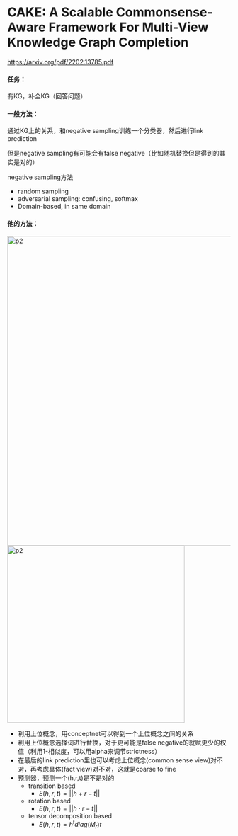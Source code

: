 # CAKE: A Scalable Commonsense-Aware Framework For Multi-View Knowledge Graph Completion

https://arxiv.org/pdf/2202.13785.pdf

#### 任务：

有KG，补全KG（回答问题）

#### 一般方法：

通过KG上的关系，和negative sampling训练一个分类器，然后进行link prediction

但是negative sampling有可能会有false negative（比如随机替换但是得到的其实是对的）

negative sampling方法

* random sampling
* adversarial sampling: confusing, softmax
* Domain-based, in same domain

#### 他的方法：

<img src="https://p.ipic.vip/mzfwz3.png" alt="p2" width="700"/>

<img src="https://p.ipic.vip/01cmi5.png" alt="p2" width="400"/>

* 利用上位概念，用conceptnet可以得到一个上位概念之间的关系
* 利用上位概念选择词进行替换，对于更可能是false negative的就赋更少的权值（利用1-相似度，可以用alpha来调节strictness）
* 在最后的link prediction里也可以考虑上位概念(common sense view)对不对，再考虑具体(fact view)对不对，这就是coarse to fine
* 预测器，预测一个(h,r,t)是不是对的
  * transition based
    * $E(h,r,t)=||h+r-t||$
  * rotation based
    * $E(h,r,t)=||h\cdot r-t||$
  * tensor decomposition based
    * $E(h,r,t)=h^tdiag(M_r)t$



